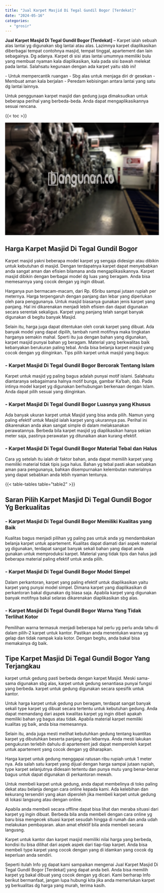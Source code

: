 ```yaml
---
title: "Jual Karpet Masjid Di Tegal Gundil Bogor [Terdekat]"
date: "2024-05-16"
categories: 
  - "grosir"
---
```


**Jual Karpet Masjid Di Tegal Gundil Bogor \[Terdekat\]** – Karpet ialah sebuah alas lantai yg digunakan sbg lantai atau alas. Lazimnya karpet diaplikasikan diberbagai tempat contohnya masjid, tempat tinggal, apartement dan lain sebagainya. Dg adanya. Karpet di sisi atas lantai umumnya memiliki bulu yang membuat nyaman kala diaplikasikan, kala pada sisi bawah melekat pada lantai. Salahsatu kegunaan dengan ada karpet yaitu sbb ini!

\- Untuk mempercantik ruangan - Sbg alas untuk menjaga diri dr gesekan - Membuat aman kala berjalan - Peredam kebisingan antara lantai yang satu dg lantai lainnya.

Untuk penggunaan karpet masjid dan gedung juga dimaksudkan untuk beberapa perihal yang berbeda-beda. Anda dapat mengaplikasikannya sesuai rencana.

{{< toc >}}

![](/images/grosir-karpet-murah-01.png)

## Harga Karpet Masjid Di Tegal Gundil Bogor

Karpet masjid yakni beberapa model karpet yg sengaja didesign atau dibikin untuk kebutuhan di masjid. Dengan terdapatnya karpet dapat menyebabkan anda sangat aman dan efisien bilamana anda mengaplikasikannya. Karpet masjid dibikin dengan berbagai model dg luas yang beragam. Anda bisa memesannya yang cocok dengan yg ingin dibuat.

Harganya pun bermacam-macam, dari Rp. 65ribu sampai jutaan rupiah per meternya. Harga terpengaruh dengan panjang dan lebar yang diperlukan oleh para penggunanya. Untuk masjid biasanya gunakan jenis karpet yang panjang. Hal ini dikarenakan menjadi lebih efisien dan dapat digunakan secara serentak sekaligus. Karpet yang panjang telah sangat banyak digunakan di begitu banyak Masjid.

Selain itu, harga juga dapat ditentukan oleh corak karpet yang dibuat. Ada banyak model yang dapat dipilih, tambah rumit motifnya maka tingkatan harganya semakin mahal. Sperti itu jua dengan bahan yang digunakan, karpet masjid punyai bahan yg beragam. Material yang berkwalitas baik kebanyakan berukuran paling tebal. Anda bisa belanja karpet masjid yang cocok dengan yg diinginkan. Tips pilih karpet untuk masjid yang bagus:

### \- Karpet Masjid Di Tegal Gundil Bogor Bercorak Tentang Islam

Karpet untuk masjid yg paling bagus adalah punyai motif islami. Salahsatu diantaranya sebagaimana halnya motif bunga, gambar Ka’bah, dsb. Pada intinya model karpet yg digunakan berhubungan berkenaan dengan Islam. Anda dapat pilih sesuai yang diinginkan.

### \- Karpet Masjid Di Tegal Gundil Bogor Luasnya yang Khusus

Ada banyak ukuran karpet untuk Masjid yang bisa anda pilih. Namun yang paling efektif untuk Masjid ialah karpet yang ukurannya pas. Perihal ini dikarenakan anda akan sangat simple di dalam melaksanakan perawatannya. Berbeda bila karpet masjid yg diaplikasikan hanya sekian meter saja, pastinya perawatan yg ditunaikan akan kurang efektif.

### \- Karpet Masjid Di Tegal Gundil Bogor Material Tebal dan Halus

Cara yg setelah itu ialah dr faktor bahan, anda dapat memilih karpet yang memiliki material tidak tipis juga halus. Bahan yg tebal pasti akan sebabkan aman para pengunanya, bahkan disempurnakan kelembutan materialnya yang dapat sebabkan anda lebih nyaman tentunya.

{{< table-tables table="table2" >}}

## Saran Pilih Karpet Masjid Di Tegal Gundil Bogor Yg Berkualitas

### \- Karpet Masjid Di Tegal Gundil Bogor Memiliki Kualitas yang Baik

Kualitas bagus menjadi pilihan yg paling pas untuk anda yg mendambakan belanja karpet untuk apartement. Kualitas dapat diamati dari aspek material yg digunakan, terdapat sangat banyak sekali bahan yang dapat anda gunakan untuk memproduksi karpet. Material yang tidak tipis dan halus jadi beberapa material paling efektif untuk anda pilih.

### \- Karpet Masjid Di Tegal Gundil Bogor Model Simpel

Dalam perkantoran, karpet yang paling efektif untuk diaplikasikan yaitu karpet yang punyai model simpel. Dimana karpet yang diaplikasikan di perkantoran bakal digunakan dg biasa saja. Apabila karpet yang digunakan banyak motifnya bakal selaras dikarenakan diaplikasikan sbg alas.

### \- Karpet Masjid Di Tegal Gundil Bogor Warna Yang Tidak Terlihat Kotor

Pemilihan warna termasuk menjadi beberapa hal perlu yg perlu anda tahu di dalam pilih-2 karpet untuk kantor. Pastikan anda menentukan warna yg gelap dan tidak nampak kala kotor. Dengan begitu, anda bakal bisa memakainya dg baik.

## Tipe Karpet Masjid Di Tegal Gundil Bogor Yang Terjangkau

karpet untuk gedung pasti berbeda dengan karpet Masjid. Meski sama-sama digunakan sbg alas, karpet untuk gedung senantiasa punyai fungsi yang berbeda. karpet untuk gedung digunakan secara spesifik untuk kantor.

Untuk harga karpet untuk gedung pun beragam, terdapat sangat banyak sekali type karpet yg dibuat secara tertentu untuk kebutuhan gedung. Anda dapat memandang dari aspek kwalitas karpet yg ingin dibeli apakah memiliki bahan yg bagus atau tidak. Apabila material karpet memiliki kualitas yg baik, anda bisa memesannya.

Selain itu, anda juga mesti melihat kebutuhkan gedung tentang kuantitas karpet yg dibutuhkan beserta panjang dan lebarnya. Anda mesti lakukan pengukuran terlebih dahulu di apartement jadi dapat memperoleh karpet untuk apartement yang cocok dengan yg diharapkan.

Harga karpet untuk gedung menggapai ratusan ribu rupiah untuk 1 meter nya. Ada salah satu karpet yang dijual dengan harga sampai jutaan rupiah, type karpet selanjutnya didesain tertentu dan punya mutu yang benar-benar bagus untuk dapat digunakan di perkantoran mewah.

Untuk membeli karpet untuk gedung, anda dapat membelinya di toko paling dekat atau belanja dengan cara online kepada kami. Ada kelebihan dan kekurang tersendiri yang akan diperoleh jika membeli karpet untuk gedung di lokasi langsung atau dengan online.

Apabila anda membeli secara offline dapat bisa lihat dan meraba situasi dari karpet yg ingin dibuat. Berbeda bila anda membeli dengan cara online yg baru bisa mengecek situasi karpet sesudah hingga di rumah dan anda udah melakukan pembayaran. akan amat efektif bila anda membeli secara langusng.

Karpet untuk kantor dan karpet masjid memiliki nilai harga yang berbeda, kondisi itu bisa dilihat dari aspek aspek dari tiap-tiap karpet. Anda bisa membeli type karpet yang cocok dengan yang di idamkan yang cocok dg keperluan anda sendiri.

Seperti itulah Info yg dapat kami sampaikan mengenai Jual Karpet Masjid Di Tegal Gundil Bogor \[Terdekat\] yang dapat anda beli. Anda bisa memilih karpet yg bakal dibuat yang cocok dengan yg dicari. Kami berharap Info berikut bermanfaat, jangan lupa hubungi kita jika anda memerlukan karpet yg berkualitas dg harga yang murah, terima kasih.
